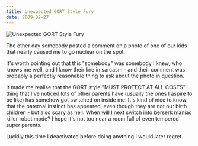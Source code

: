```yaml
---
title: Unexpected GORT Style Fury
date: 2009-02-27
---
```


![Unexpected GORT Style Fury](https://source.unsplash.com/_nRpqIBM40Q/1600x900)

The other day somebody posted a comment on a photo of one of our kids that nearly caused me to go nuclear on the spot.

It's worth pointing out that this "somebody" was somebody I knew, who knows me well, and I know their line in sarcasm - and their comment was probably a perfectly reasonable thing to ask about the photo in question.

It made me realise that the GORT style "MUST PROTECT AT ALL COSTS" thing that I've noticed lots of other parents have (usually the ones I aspire to be like) has somehow got switched on inside me. It's kind of nice to know that the paternal instinct has appeared, even though they are not our birth children - but also scary as hell. When will I next switch into berserk maniac killer robot mode? I hope it's not too near a room full of even tempered super parents.

Luckily this time I deactivated before doing anything I would later regret.
